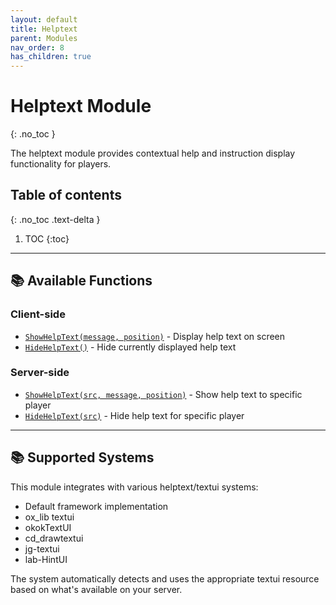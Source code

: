 ```yaml
---
layout: default
title: Helptext
parent: Modules
nav_order: 8
has_children: true
---
```


# Helptext Module
{: .no_toc }

The helptext module provides contextual help and instruction display functionality for players.

## Table of contents
{: .no_toc .text-delta }

1. TOC
{:toc}

---

## 📚 Available Functions

### Client-side
- [`ShowHelpText(message, position)`](client.md#showhelptext) - Display help text on screen
- [`HideHelpText()`](client.md#hidehelptext) - Hide currently displayed help text

### Server-side
- [`ShowHelpText(src, message, position)`](server.md#showhelptext) - Show help text to specific player
- [`HideHelpText(src)`](server.md#hidehelptext) - Hide help text for specific player

---

## 📚 Supported Systems

This module integrates with various helptext/textui systems:
- Default framework implementation
- ox_lib textui
- okokTextUI
- cd_drawtextui
- jg-textui
- lab-HintUI

The system automatically detects and uses the appropriate textui resource based on what's available on your server.
